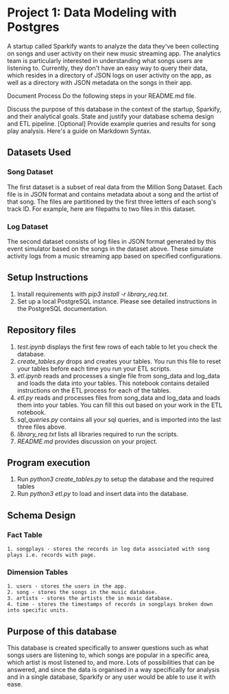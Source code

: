 # Project 1: Data Modeling with Postgres

A startup called Sparkify wants to analyze the data they've been collecting on songs and user activity on their new music streaming app. The analytics team is particularly interested in understanding what songs users are listening to. Currently, they don't have an easy way to query their data, which resides in a directory of JSON logs on user activity on the app, as well as a directory with JSON metadata on the songs in their app.


Document Process
Do the following steps in your README.md file.

Discuss the purpose of this database in the context of the startup, Sparkify, and their analytical goals.
State and justify your database schema design and ETL pipeline.
[Optional] Provide example queries and results for song play analysis.
Here's a guide on Markdown Syntax.

## Datasets Used

### Song Dataset

The first dataset is a subset of real data from the Million Song Dataset. Each file is in JSON format and contains metadata about a song and the artist of that song. The files are partitioned by the first three letters of each song's track ID. For example, here are filepaths to two files in this dataset.

### Log Dataset

The second dataset consists of log files in JSON format generated by this event simulator based on the songs in the dataset above. These simulate activity logs from a music streaming app based on specified configurations.

## Setup Instructions

1. Install requirements with *pip3 install -r library_req.txt*.
2. Set up a local PostgreSQL instance. Please see detailed instructions in the PostgreSQL documentation.

## Repository files

1. *test.ipynb* displays the first few rows of each table to let you check the database.
2. *create_tables.py* drops and creates your tables. You run this file to reset your tables before each time you run your ETL scripts.
3. *etl.ipynb* reads and processes a single file from song_data and log_data and loads the data into your tables. This notebook contains detailed instructions on the ETL process for each of the tables.
4. *etl.py* reads and processes files from song_data and log_data and loads them into your tables. You can fill this out based on your work in the ETL notebook.
5. *sql_queries.py* contains all your sql queries, and is imported into the last three files above.
6. *library_req.txt* lists all libraries required to run the scripts.
7. *README.md* provides discussion on your project.

## Program execution

1. Run *python3 create_tables.py* to setup the database and the required tables
2. Run *python3 etl.py* to load and insert data into the database.


## Schema Design

### Fact Table 

    1. songplays - stores the records in log data associated with song plays i.e. records with page.

### Dimension Tables

    1. users - stores the users in the app.
    2. song - stores the songs in the music database.
    3. artists - stores the artists the in music database.
    4. time - stores the timestamps of records in songplays broken down into specific units.
    
## Purpose of this database

This database is created specifically to answer questions such as what songs users are listening to, which songs are popular in a specific area, which artist is most listened to, and more. Lots of possibilities that can be answered, and since the data is organised in a way specifically for analysis and in a single database, Sparkify or any user would be able to use it with ease.